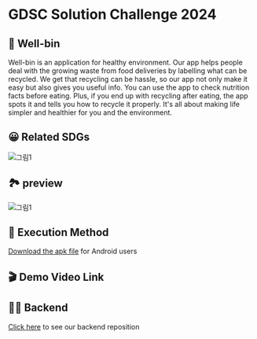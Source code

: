 # GDSC Solution Challenge 2024
## 🌱 Well-bin
Well-bin is an application for healthy environment. Our app helps people deal with the growing waste from food deliveries by labelling what can be recycled. We get that recycling can be hassle, so our app not only make it easy but also gives you useful info.
You can use the app to check nutrition facts before eating. Plus, if you end up with recycling after eating, the app spots it and tells you how to recycle it properly. It's all about making life simpler and healthier for you and the environment.

## 😀 Related SDGs
![그림1](https://github.com/gina261/gdscYonsei2024_well-bin/assets/128567376/1e06d5f6-612f-4ebf-8d21-ec8d2b538361)

## 🏞️ preview
![그림1](https://github.com/gina261/gdscYonsei2024_well-bin/assets/128567376/eb03c665-91eb-4417-84ba-6c60b12ded4f)

## 📱 Execution Method
[Download the apk file](https://drive.google.com/file/d/16dB8PXNlKnymnelD9GSc10bhtyBLIR4F/view?usp=drive_link) for Android users

## 🎬 Demo Video Link

## 🧑‍💻 Backend
[Click here](https://github.com/hobbychive/WellBin-Backends) to see our backend reposition

